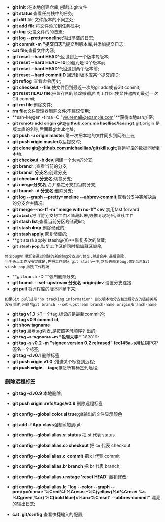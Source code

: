 

- **git init** :在本地创建仓库,创建出.git文件
- **git status**:查看任务栈中的任务;
- **git diff**  file:文件版本的不同之处;
- **git add file**:将文件添加到任务栈中;
- **git log** :处理文件的的日志;
- **git log --pretty=oneline**;输出简洁的日志;
- **git commit -m "提交日志"**;提交到版本库,并添加提交日志;
- **cat file**;查看文件内容;
- **git reset --hard HEAD^**;回退到上一个版本库版本;
- **git reset --hard HEAD~10**;回退到是10个版本前
- **git reset --hard HEAD^^**;回退到两个版本前;
- **git reset --hard commitID**;回退到版本库某个提交的ID;
- **git reflog** ;查看命令历史;
- **git checkout --file**;使文件回到最近一次的git add或者Git commit;
- **git reset HEAD file**;把暂存区的修改撤销,回到工作区;使文件返回到最近一次Git commit;
- **git rm file**;删除文件;
- **rm file**;文件管理器删除文件;不建议使用;
- **ssh-keygen -t rsa -C "youremail@example.com"**获得本地ssh加密;
- **git remote add origin git@github.com:michaelliao/learngit.git**;origin 是版本库的名称,后面跟github地址;
- **git push -u origin master**;第一次把本地的文件同步到网络上去;
- **git push origin master**以后提交时;
- **git clone git@github.com:michaelliao/gitskills.git**;将远程库的数据同步到本地;
- **git checkout -b dev**;创建一个dev的分支;
- **git branch** ;查看当前的分支;
- **git branch 分支名**;创建分支;
- **git checkout 分支名**;切换分支;
- **git merge 分支名**;合并指定分支到当前分支;
- **git branch -d 分支名**;删除分支;
- **git log --graph --pretty=oneline --abbrev-commit**;查看分支冲突解决后的分支合并情况;
- **git merge --no-ff -m "merge with no-ff" dev** 禁用fast forward
- **git stash**;将当前分支的工作区储藏起来,等恢复现场后,继续工作
- **git stash list**;查看当前分区的储藏list;
- **git stash drop** 删除储藏的;
- **git stash apply**;恢复储藏的;
- **git stash apply stash@{0}**恢复多次的储藏;
- **git stash pop**;恢复工作区的同时把储藏区删除;

```
修复bug时,我们会通过创建的新的bug分支进行修复,然后合并,最后删除;
当手头上工作没有完成是,先把工作现场 git stash一下,然后去修复bug,修复后再Git stash pop,回到工作现场
```
- **git branch -D <name>**强制删除分支;
- **git branch --set-upstream 分支名  origin/dev** 设置分支连接
- **git pull** 将远程库的版本同步下来;

```
如果Git pull提示"no tracking information" 则说明本地分支和远程分支的链接关系没有创建,用命令git branch --set-upstream branch-name origin/branch-name
```

- **git tag v1.0** ;打一个tag,标记的是最新commit的;
- **git tag v0.9 commit id**;
- **git show tagname**
- **git tag** 展示tag列表,是按照字母顺序列出的;
- **git tag -a tagname -m "说明文字"** 3628164
- **git tag -s v0.2 -m "signed version 0.2 released" fec145a,-s**用私钥PGP签名一个标签;
- **git tag -d v0.1**  删除标签;
- **git push origin v1.0** ;推送某个标签到远程;
- **git push origin --tags**;推送所有标签到远程;
### 删除远程标签
- **git tag -d v0.9** 本地删除;
- **git push origin :refs/tags/v0.9** 删除远程标签;
- **git config --global color.ui true**;git输出的文件显示颜色
- **git add -f App.class**强制添加到git;
- **git config --global alias.st status**  把 st 代表 status
- **git config --global alias.co checkout** 把 co 代表 checkout 
- **git config --global alias.ci commit**    把 ci 代表 commit
- **git config --global alias.br branch**   把 br 代表 branch;
- **git config --global alias.unstage 'reset HEAD'**
撤销修改;
- **git config --global alias.lg "log --color --graph --pretty=format:'%Cred%h%Creset -%C(yellow)%d%Creset %s %Cgreen(%cr) %C(bold blue)<%an>%Creset' --abbrev-commit"** 漂亮的输出日志;

- **cat .git/config**  查看快捷输入的配置;